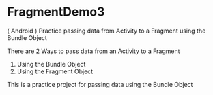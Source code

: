 # FragmentDemo3
( Android ) Practice passing data from Activity to a Fragment using the Bundle Object

There are 2 Ways to pass data from an Activity to a Fragment

1. Using the Bundle Object
2. Using the Fragment Object

This is a practice project for passing data using the Bundle Object
